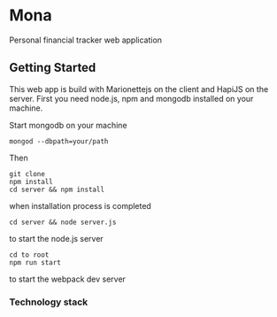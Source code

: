 # Mona

Personal financial tracker web application

## Getting Started

This web app is build with Marionettejs on the client and HapiJS on the server.
First you need node.js, npm and mongodb installed on your machine.

Start mongodb on your machine
```
mongod --dbpath=your/path
```

Then

```
git clone 
npm install
cd server && npm install
```

when installation process is completed

```
cd server && node server.js
```
to start the node.js server

``` 
cd to root
npm run start
```
to start the webpack dev server

### Technology stack
